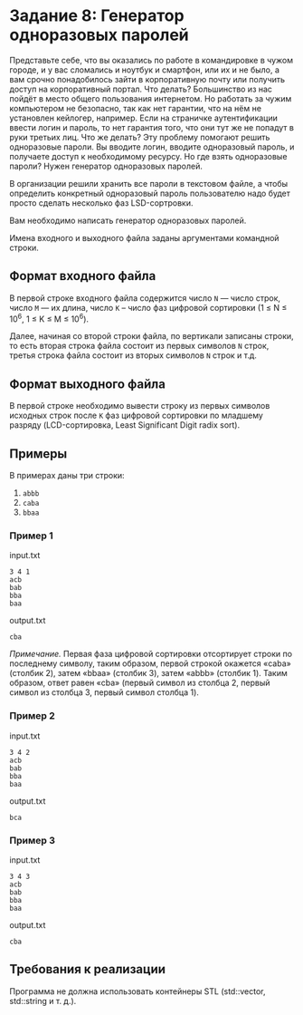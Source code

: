 # Задание 8: Генератор одноразовых паролей
Представьте себе, что вы оказались по работе в командировке в чужом городе, и у вас сломались и ноутбук и смартфон, или их и не было, 
а вам срочно понадобилось зайти в корпоративную почту или получить доступ на корпоративный портал. Что делать? 
Большинство из нас пойдёт в место общего пользования интернетом. Но работать за чужим компьютером не безопасно, так как нет гарантии, что на нём не установлен кейлогер, например.
Если на страничке аутентификации ввести логин и пароль, то нет гарантия того, что они тут же не попадут в руки третьих лиц. 
Что же делать? Эту проблему помогают решить одноразовые пароли. Вы вводите логин, вводите одноразовый пароль, и получаете доступ к необходимому ресурсу. 
Но где взять одноразовые пароли? Нужен генератор одноразовых паролей.

В организации решили хранить все пароли в текстовом файле, а чтобы определить конкретный одноразовый пароль пользователю надо будет просто сделать несколько фаз LSD-сортровки.

Вам необходимо написать генератор одноразовых паролей.

Имена входного и выходного файла заданы аргументами командной строки.

## Формат входного файла
В первой строке входного файла содержится число `N` — число строк, число `M` — их длина, число `K` – число фаз цифровой сортировки (1 ≤ N ≤ 10<sup>6</sup>, 1 ≤ K ≤ M ≤ 10<sup>6</sup>). 

Далее, начиная со второй строки файла, по вертикали записаны строки, то есть вторая строка файла состоит из первых символов `N` строк, третья строка файла состоит из вторых символов `N` строк и т.д.

## Формат выходного файла
В первой строке необходимо вывести строку из первых символов исходных строк после `K` фаз цифровой сортировки по младшему разряду (LCD-сортировка, Least Significant Digit radix sort).

## Примеры
В примерах даны три строки:
1. `abbb`
2. `caba`
3. `bbaa`

### Пример 1
input.txt
```
3 4 1
acb
bab
bba
baa
```
output.txt
```
cba
```
*Примечание.* Первая фаза цифровой сортировки отсортирует строки по последнему символу, таким образом, первой строкой окажется «caba» (столбик 2), затем «bbaa» (столбик 3), затем «abbb» (столбик 1). 
Таким образом, ответ равен «cba» (первый символ из столбца 2, первый символ из столбца 3, первый символ столбца 1).

### Пример 2
input.txt
```
3 4 2
acb
bab
bba
baa
```
output.txt
```
bca
```

### Пример 3
input.txt
```
3 4 3
acb
bab
bba
baa
```
output.txt
```
cba
```

## Требования к реализации
Программа не должна использовать контейнеры STL (std::vector, std::string и т. д.). 
